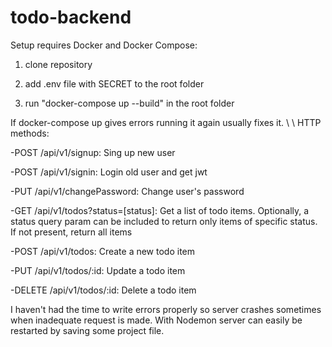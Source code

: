 # todo-backend

Setup requires Docker and Docker Compose:

1. clone repository

2. add .env file with SECRET to the root folder

3. run "docker-compose up --build" in the root folder

If docker-compose up gives errors running it again usually fixes it.
\\
\\
HTTP methods:

-POST /api/v1/signup: Sing up new user

-POST /api/v1/signin: Login old user and get jwt

-PUT /api/v1/changePassword: Change user's password

-GET /api/v1/todos?status=[status]: Get a list of todo items. Optionally, a status query param can be included to return only items of specific status. If not present, return all items

-POST /api/v1/todos: Create a new todo item

-PUT /api/v1/todos/:<zero-width space>id: Update a todo item

-DELETE /api/v1/todos/:<zero-width space>id: Delete a todo item

I haven't had the time to write errors properly so server crashes sometimes when inadequate request is made. With Nodemon server can easily be restarted by saving some project file.
